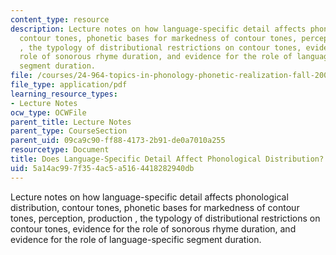```yaml
---
content_type: resource
description: Lecture notes on how language-specific detail affects phonological distribution,
  contour tones, phonetic bases for markedness of contour tones, perception, production
  , the typology of distributional restrictions on contour tones, evidence for the
  role of sonorous rhyme duration, and evidence for the role of language-specific
  segment duration.
file: /courses/24-964-topics-in-phonology-phonetic-realization-fall-2006/5a14ac997f354ac5a5164418282940db_MIT24_964F06_lec02_zhang.pdf
file_type: application/pdf
learning_resource_types:
- Lecture Notes
ocw_type: OCWFile
parent_title: Lecture Notes
parent_type: CourseSection
parent_uid: 09ca9c90-ff88-4173-2b91-de0a7010a255
resourcetype: Document
title: Does Language-Specific Detail Affect Phonological Distribution?
uid: 5a14ac99-7f35-4ac5-a516-4418282940db
---
```

Lecture notes on how language-specific detail affects phonological distribution, contour tones, phonetic bases for markedness of contour tones, perception, production , the typology of distributional restrictions on contour tones, evidence for the role of sonorous rhyme duration, and evidence for the role of language-specific segment duration.

